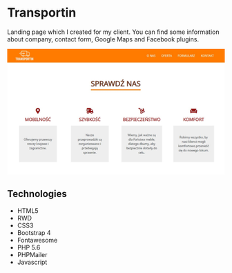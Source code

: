 # Transportin
Landing page which I created for my client. You can find some information about company, contact form, Google Maps and Facebook plugins.

![Algorithm schema](./images/img_github/transportin_screen.jpg)

## Technologies
* HTML5
* RWD
* CSS3
* Bootstrap 4
* Fontawesome
* PHP 5.6
* PHPMailer
* Javascript
